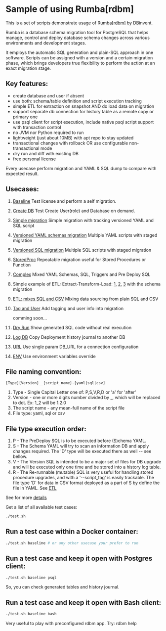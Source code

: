 # Sample of using Rumba[rdbm] 

This is a set of scripts demonstrate usage of Rumba[[rdbm]](https://www.dbinvent.com/rdbm/) by DBinvent.

Rumba is a database schema migration tool for PostgreSQL that helps manage, control and deploy database schema changes across various environments and development stages.

It employs the automatic SQL generation and plain-SQL approach in one software. Scripts can be assigned with a version and a certain migration phase, which brings developers true flexibility to perform the action at an exact migration stage. 

## Key features:

 - create database and user if absent
 - use both: schema/table definition and script execution tracking
 - simple ETL for extraction on snapshot AND do load data on migration
 - support separate db connection for history table as a remote copy or primary one
 - use psql client for script execution, include native psql script support with transaction control
 - no JVM nor Python required to run
 - lightweight (just about 10MB) with apt repo to stay updated
 - transactional changes with rollback OR use configurable non-transactional mode
 - dry run and diff with existing DB
 - free personal license


Every usecase perform migration and YAML & SQL dump to compare with expected result. 

## Usecases:

1. [Baseline](examples/baseline/)  Test license and perform a self migration.
2. [Create DB](examples/createdb/) Test Create User(role) and Database on demand.
3. [Simple migration](examples/simple/) Simple migration with tracking versioned YAML and SQL script
4. [Versioned YAML schemas migration](examples/schemas/) Multiple YAML scripts with staged migration 
5. [Versioned SQL migration](examples/versions/) Multiple SQL scripts with staged migration 
6. [StoredProc](examples/sp/) Repeatable migration useful for Stored Procedures or Function 
7. [Complex](examples/complex/) Mixed YAML Schemas, SQL, Triggers and Pre Deploy SQL
8. Simple example of ETL: Extract-Transform-Load: [1](examples/s1etl/), [2](examples/s2etl/), [3](examples/s3etl/) with the schema migration
9. [ETL: mixes SQL and CSV](examples/etl/) Mixing data sourcing from plain SQL and CSV
10. [Tag and User](examples/tag/) Add tagging and user info into migration

    comming soon...
 
11. [Dry Run](examples/dryrun/) Show generated SQL code without real execution
12. [Log DB](examples/logdb/)  Copy Deployment history journal to another DB
13. [URL](examples/url/) Use single param DB_URL for a connection configuration
14. [ENV](examples/env/) Use environment variables override

## File naming convention:

`[Type][Version]__[script_name].[yaml|sql|csv]`
1. Type - Single Capital Letter one of: P,S,V,R,D or 'a' for 'after'
2. Version - one or more digits number divided by _, which will be replaced to dot. Ex: 1_2 will be 1.2.0
3. The script name - any mean-full name of the script file
4. File type: yaml, sql or csv 

## File type execution order:

1. P - The PreDeploy SQL is to be executed before (S)chema YAML.
2. S - The Schema YAML will try to scan an information DB and apply changes required. The 'D' type will be executed there as well -- see bellow.
3. V - The Version SQL is intended to be a major set of files for DB upgrade and will be executed only one time and be stored into a history log table.
4. R - The Re-runnable (mutable) SQL is very useful for handling stored procedure upgrades, and with a '--script_tag' is easily trackable.
The file type 'D' for data in CSV format deployed as a part of S by define the file in YAML. See [ETL](examples/etl/)


See for more [details](https://www.dbinvent.com/rdbm/guide/script-versions-and-types) 


Get a list of all available test cases:
```bash
./test.sh 

```


## Run a test case within a Docker container:
```bash
./test.sh baseline # or any other usecase your prefer to run

```

## Run a test case and keep it open with Postgres client:
```bash
./test.sh baseline psql

```
So, you can check generated tables and history journal.

## Run a test case and keep it open with Bash client:
```bash
./test.sh baseline bash

```
Very useful to play with preconfigured rdbm app. Try: rdbm help

